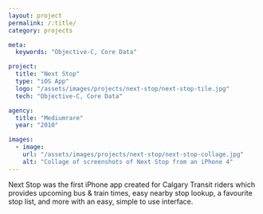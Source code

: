 ```yaml
---
layout: project
permalink: /:title/
category: projects

meta:
  keywords: "Objective-C, Core Data"

project:
  title: "Next Stop"
  type: "iOS App"
  logo: "/assets/images/projects/next-stop/next-stop-tile.jpg"
  tech: "Objective-C, Core Data"

agency:
  title: "Mediumrare"
  year: "2010"

images:
  - image:
    url: "/assets/images/projects/next-stop/next-stop-collage.jpg"
    alt: "Collage of screenshots of Next Stop from an iPhone 4"
---
```

<p>Next Stop was the first iPhone app created for Calgary Transit riders which provides upcoming bus & train times, easy nearby stop lookup, a favourite stop list, and more with an easy, simple to use interface.</p>
